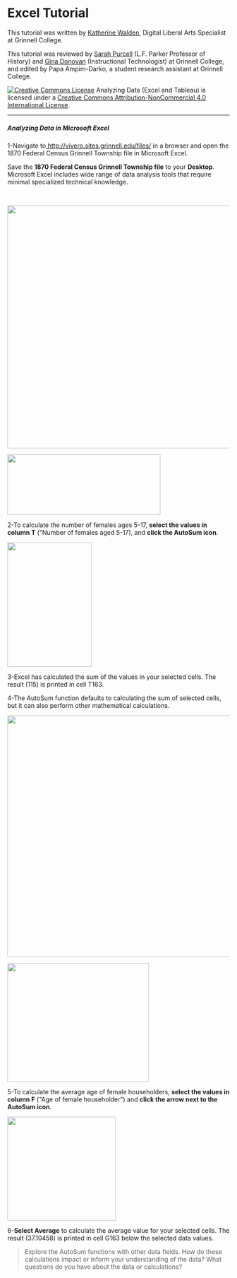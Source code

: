 # Excel Tutorial

This tutorial was written by <a href="https://www.grinnell.edu/users/waldenka">Katherine Walden</a>, Digital Liberal Arts Specialist at Grinnell College.

This tutorial was reviewed by <a href="https://www.grinnell.edu/users/purcelsj">Sarah Purcell</a> (L.F. Parker Professor of History) and <a href="https://www.grinnell.edu/users/donovang">Gina Donovan</a> (Instructional Technologist) at Grinnell College, and edited by Papa Ampim-Darko, a student research assistant at Grinnell College.

<a href="http://creativecommons.org/licenses/by-nc/4.0/" rel="license"><img style="border-width: 0;" src="https://i.creativecommons.org/l/by-nc/4.0/88x31.png" alt="Creative Commons License" /></a>
Analyzing Data (Excel and Tableau) is licensed under a <a href="http://creativecommons.org/licenses/by-nc/4.0/" rel="license">Creative Commons Attribution-NonCommercial 4.0 International License</a>.

<hr />

<h5>Analyzing Data in Microsoft Excel</h5>
1-Navigate to<a href="http://vivero.sites.grinnell.edu/files/"> http://vivero.sites.grinnell.edu/files/</a> in a browser and open the 1870 Federal Census Grinnell Township file in Microsoft Excel.

Save the <strong>1870 Federal Census Grinnell Township file</strong> to your <strong>Desktop</strong>. Microsoft Excel includes wide range of data analysis tools that require minimal specialized technical knowledge.

&nbsp;

<a href="http://sarahjpurcell.sites.grinnell.edu/digital_methods/wp-content/uploads/2018/07/Capture_2-1.png"><img class="aligncenter" src="http://sarahjpurcell.sites.grinnell.edu/digital_methods/wp-content/uploads/2018/07/Capture_2-1-1024x671.png" alt="" width="840" height="550" /></a>

<a href="http://sarahjpurcell.sites.grinnell.edu/digital_methods/wp-content/uploads/2018/07/Capture_1.png"><img class="aligncenter" src="http://sarahjpurcell.sites.grinnell.edu/digital_methods/wp-content/uploads/2018/07/Capture_1.png" alt="" width="347" height="137" /></a>

2-To calculate the number of females ages 5-17, <strong>select the values in column T</strong> ("Number of females aged 5-17), and <strong>click the AutoSum icon</strong>.

<a href="http://sarahjpurcell.sites.grinnell.edu/digital_methods/wp-content/uploads/2018/07/Capture_3-1.png"><img class="aligncenter" src="http://sarahjpurcell.sites.grinnell.edu/digital_methods/wp-content/uploads/2018/07/Capture_3-1.png" alt="" width="191" height="282" /></a>

3-Excel has calculated the sum of the values in your selected cells. The result (115) is printed in cell T163.

4-The AutoSum function defaults to calculating the sum of selected cells, but it can also perform other mathematical calculations.

<a href="http://sarahjpurcell.sites.grinnell.edu/digital_methods/wp-content/uploads/2018/07/Capture_4-1.png"><img class="aligncenter" src="http://sarahjpurcell.sites.grinnell.edu/digital_methods/wp-content/uploads/2018/07/Capture_4-1-1024x667.png" alt="" width="840" height="547" /></a>

<a href="http://sarahjpurcell.sites.grinnell.edu/digital_methods/wp-content/uploads/2018/07/Capture_5-1.png"><img class="aligncenter" src="http://sarahjpurcell.sites.grinnell.edu/digital_methods/wp-content/uploads/2018/07/Capture_5-1.png" alt="" width="321" height="269" /></a>

5-To calculate the average age of female householders, <strong>select the values in column F</strong> ("Age of female householder") and <strong>click the arrow next to the AutoSum icon</strong>.

<a href="http://sarahjpurcell.sites.grinnell.edu/digital_methods/wp-content/uploads/2018/07/Capture_6-1.png"><img class="aligncenter" src="http://sarahjpurcell.sites.grinnell.edu/digital_methods/wp-content/uploads/2018/07/Capture_6-1.png" alt="" width="246" height="235" /></a>

6-<strong>Select Average</strong> to calculate the average value for your selected cells. The result (37.10458) is printed in cell G163 below the selected data values.
<blockquote>Explore the AutoSum functions with other data fields. How do these calculations impact or inform your understanding of the data? What questions do you have about the data or calculations?</blockquote>
